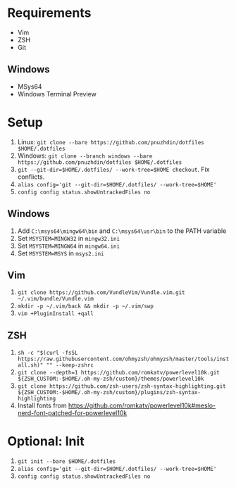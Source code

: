 # Requirements

* Vim
* ZSH
* Git

## Windows

* MSys64
* Windows Terminal Preview

# Setup

1. Linux: `git clone --bare https://github.com/pnuzhdin/dotfiles $HOME/.dotfiles`
1. Windows: `git clone --branch windows --bare https://github.com/pnuzhdin/dotfiles $HOME/.dotfiles`
1. `git --git-dir=$HOME/.dotfiles/ --work-tree=$HOME checkout`. Fix conflicts.
1. `alias config='git --git-dir=$HOME/.dotfiles/ --work-tree=$HOME'`
1. `config config status.showUntrackedFiles no`

## Windows

1. Add `C:\msys64\mingw64\bin` and `C:\msys64\usr\bin` to the PATH variable
1. Set `MSYSTEM=MINGW32` in `mingw32.ini`
1. Set `MSYSTEM=MINGW64` in `mingw64.ini`
1. Set `MSYSTEM=MSYS` in `msys2.ini`

## Vim

1. `git clone https://github.com/VundleVim/Vundle.vim.git ~/.vim/bundle/Vundle.vim`
1. `mkdir -p ~/.vim/back && mkdir -p ~/.vim/swp`
1. `vim +PluginInstall +qall`

## ZSH

1. `sh -c "$(curl -fsSL https://raw.githubusercontent.com/ohmyzsh/ohmyzsh/master/tools/install.sh)" "" --keep-zshrc`
1. `git clone --depth=1 https://github.com/romkatv/powerlevel10k.git ${ZSH_CUSTOM:-$HOME/.oh-my-zsh/custom}/themes/powerlevel10k`
1. `git clone https://github.com/zsh-users/zsh-syntax-highlighting.git ${ZSH_CUSTOM:-$HOME/.oh-my-zsh/custom}/plugins/zsh-syntax-highlighting`
1. Install fonts from https://github.com/romkatv/powerlevel10k#meslo-nerd-font-patched-for-powerlevel10k

# Optional: Init

1. `git init --bare $HOME/.dotfiles`
1. `alias config='git --git-dir=$HOME/.dotfiles/ --work-tree=$HOME'`
1. `config config status.showUntrackedFiles no`
